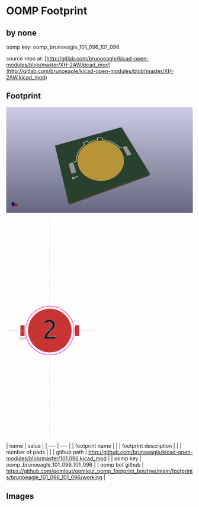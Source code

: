 # OOMP Footprint  
##   by none  
  
oomp key: oomp_brunoeagle_101_096_101_096  
  
source repo at: [http://gitlab.com/brunoeagle/kicad-open-modules/blob/master/XH-2AW.kicad_mod](http://gitlab.com/brunoeagle/kicad-open-modules/blob/master/XH-2AW.kicad_mod)  
## Footprint  
  
[![working_kicad_pcb_3d.png](working_kicad_pcb_3d_600.png)](working_kicad_pcb_3d.png)  
  
[![working.png](working_600.png)](working.png)  
| name | value | 
| --- | --- | 
| footprint name |  | 
| footprint description |  | 
| number of pads |  | 
| github path | http://github.com/brunoeagle/kicad-open-modules/blob/master/101.096.kicad_mod | 
| oomp key | oomp_brunoeagle_101_096_101_096 | 
| oomp bot github | https://github.com/oomlout/oomlout_oomp_footprint_bot/tree/main/footprints/brunoeagle_101_096_101_096/working | 
## Images  
